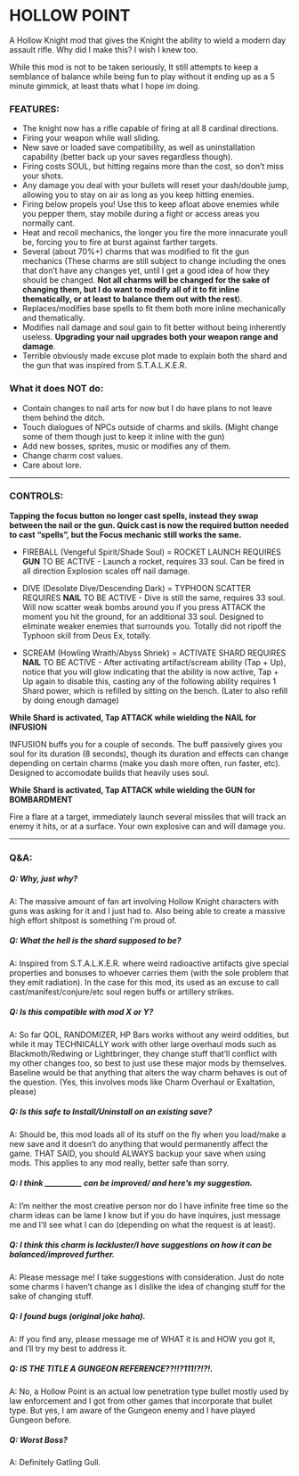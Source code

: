# HOLLOW POINT

A Hollow Knight mod that gives the Knight the ability to wield a modern day assault rifle.
Why did I make this? I wish I knew too.

While this mod is not to be taken seriously, It still attempts to keep a semblance of balance while being fun to play without it ending up as a 5 minute gimmick, at least thats what I hope im doing.


### FEATURES:
-	The knight now has a rifle capable of firing at all 8 cardinal directions.
-	Firing your weapon while wall sliding.
-	New save or loaded save compatibility, as well as uninstallation capability (better back up your saves regardless though).
-	Firing costs SOUL, but hitting regains more than the cost, so don’t miss your shots.
-	Any damage you deal with your bullets will reset your dash/double jump, allowing you to stay on air as long as you keep hitting enemies.
- Firing below propels you! Use this to keep afloat above enemies while you pepper them, stay mobile during a fight or access areas you normally cant.
-	Heat and recoil mechanics, the longer you fire the more innacurate youll be, forcing you to fire at burst against farther targets.
-	Several (about 70%+) charms that was modified to fit the gun mechanics (These charms are still subject to change including the ones that don’t have any changes yet, until I get a good idea of how they should be changed. **Not all charms will be changed for the sake of changing them, but I do want to modify all of it to fit inline thematically, or at least to balance them out with the rest**).
-	Replaces/modifies base spells to fit them both more inline mechanically and thematically.
-	Modifies nail damage and soul gain to fit better without being inherently useless. **Upgrading your nail upgrades both your weapon range and damage**.
- Terrible obviously made excuse plot made to explain both the shard and the gun that was inspired from S.T.A.L.K.E.R.

### What it does NOT do:
-	Contain changes to nail arts for now but I do have plans to not leave them behind the ditch.
- Touch dialogues of NPCs outside of charms and skills. (Might change some of them though just to keep it inline with the gun)
- Add new bosses, sprites, music or modifies any of them.
- Change charm cost values.
- Care about lore. 

________________________________________________________________________________________________________________

### CONTROLS:
**Tapping the focus button no longer cast spells, instead they swap between the nail or the gun. Quick cast is now the required button needed to cast “spells”, but the Focus mechanic still works the same.**

- FIREBALL (Vengeful Spirit/Shade Soul) = ROCKET LAUNCH
REQUIRES **GUN** TO BE ACTIVE - 
Launch a rocket, requires 33 soul. Can be fired in all direction 
Explosion scales off nail damage.

- DIVE (Desolate Dive/Descending Dark) = TYPHOON SCATTER
REQUIRES **NAIL** TO BE ACTIVE -
Dive is still the same, requires 33 soul. Will now scatter weak bombs around you if you press ATTACK the moment you hit the ground, for an additional 33 soul. Designed to eliminate weaker enemies that surrounds you. Totally did not ripoff the Typhoon skill from Deus Ex, totally.

- SCREAM (Howling Wraith/Abyss Shriek) = ACTIVATE SHARD
REQUIRES **NAIL** TO BE ACTIVE -
After activating artifact/scream ability (Tap + Up), notice that you will glow indicating that the ability is now active, Tap + Up again to disable this, casting any of the following ability requires 1 Shard power, which is refilled by sitting on the bench. (Later to also refill by doing enough damage)


**While Shard is activated, Tap ATTACK while wielding the NAIL for INFUSION**

INFUSION buffs you for a couple of seconds. The buff passively gives you soul for its duration (8 seconds), though its duration and effects can change depending on certain charms (make you dash more often, run faster, etc). Designed to accomodate builds that heavily uses soul.

**While Shard is activated, Tap ATTACK while wielding the GUN for BOMBARDMENT**

Fire a flare at a target, immediately launch several missiles that will track an enemy it hits, or at a surface. Your own explosive can and will damage you.

________________________________________________________________________________________________________________

### Q&A:
##### Q: Why, just why?

A: The massive amount of fan art involving Hollow Knight characters with guns was asking for it and I just had to. Also being able to create a massive high effort shitpost is something I'm proud of.

##### Q: What the hell is the shard supposed to be?
 
A: Inspired from S.T.A.L.K.E.R. where weird radioactive artifacts give special properties and bonuses to whoever carries them (with the sole problem that they emit radiation). In the case for this mod, its used as an excuse to call cast/manifest/conjure/etc soul regen buffs or artillery strikes.

##### Q: Is this compatible with mod X or Y?

A: So far QOL, RANDOMIZER, HP Bars works without any weird oddities, but while it may TECHNICALLY work with other large overhaul mods such as Blackmoth/Redwing or Lightbringer, they change stuff that’ll conflict with my other changes too, so best to just use these major mods by themselves. Baseline would be that anything that alters the way charm behaves is out of the question. (Yes, this involves mods like Charm Overhaul or Exaltation, please)

##### Q: Is this safe to Install/Uninstall on an existing save?

A: Should be, this mod loads all of its stuff on the fly when you load/make a new save and it doesn’t do anything that would permanently affect the game. THAT SAID, you should ALWAYS backup your save when using mods. This applies to any mod really, better safe than sorry.

##### Q: I think __________ can be improved/ and here’s my suggestion.

A:  I’m neither the most creative person nor do I have infinite free time so the charm ideas can be lame I know but if you do have inquires, just message me and I’ll see what I can do (depending on what the request is at least). 

##### Q: I think this charm is lackluster/I have suggestions on how it can be balanced/improved further. 

A: Please message me! I take suggestions with consideration. Just do note some charms I haven’t change as I dislike the idea of changing stuff for the sake of changing stuff.

##### Q: I found bugs (original joke haha).

A: If you find any, please message me of WHAT it is and HOW you got it, and I’ll try my best to address it.

##### Q: IS THE TITLE A GUNGEON REFERENCE??!!?111!?!?!.

A: No, a Hollow Point is an actual low penetration type bullet mostly used by law enforcement and I got from other games that incorporate that bullet type. But yes, I am aware of the Gungeon enemy and I have played Gungeon before. 

##### Q: Worst Boss?

A: Definitely Gatling Gull.


